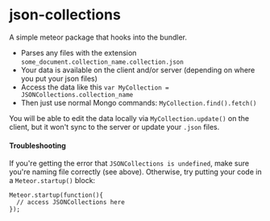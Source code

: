 # json-collections

A simple meteor package that hooks into the bundler.

- Parses any files with the extension `some_document.collection_name.collection.json`
- Your data is available on the client and/or server (depending on where you put your json files)
- Access the data like this `var MyCollection = JSONCollections.collection_name`
- Then just use normal Mongo commands: `MyCollection.find().fetch()`

You will be able to edit the data locally via `MyCollection.update()` on the client, but it won't sync to the server or update your `.json` files.

#### Troubleshooting

If you're getting the error that `JSONCollections is undefined`, make sure you're naming file correctly (see above). Otherwise, try putting your code in a `Meteor.startup()` block:

```
Meteor.startup(function(){
  // access JSONCollections here
});
```

